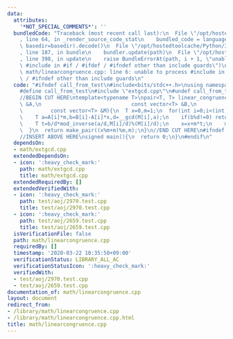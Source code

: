 ```yaml
---
data:
  attributes:
    '*NOT_SPECIAL_COMMENTS*': ''
  bundledCode: "Traceback (most recent call last):\n  File \"/opt/hostedtoolcache/Python/3.8.5/x64/lib/python3.8/site-packages/onlinejudge_verify/documentation/build.py\"\
    , line 64, in _render_source_code_stat\n    bundled_code = language.bundle(stat.path,\
    \ basedir=basedir).decode()\n  File \"/opt/hostedtoolcache/Python/3.8.5/x64/lib/python3.8/site-packages/onlinejudge_verify/languages/cplusplus.py\"\
    , line 187, in bundle\n    bundler.update(path)\n  File \"/opt/hostedtoolcache/Python/3.8.5/x64/lib/python3.8/site-packages/onlinejudge_verify/languages/cplusplus_bundle.py\"\
    , line 398, in update\n    raise BundleErrorAt(path, i + 1, \"unable to process\
    \ #include in #if / #ifdef / #ifndef other than include guards\")\nonlinejudge_verify.languages.cplusplus_bundle.BundleErrorAt:\
    \ math/linearcongruence.cpp: line 6: unable to process #include in #if / #ifdef\
    \ / #ifndef other than include guards\n"
  code: "#ifndef call_from_test\n#include<bits/stdc++.h>\nusing namespace std;\n\n\
    #define call_from_test\n#include \"extgcd.cpp\"\n#undef call_from_test\n\n#endif\n\
    //BEGIN CUT HERE\ntemplate<typename T>\npair<T, T> linear_congruence(const vector<T>\
    \ &A,\n                             const vector<T> &B,\n                    \
    \         const vector<T> &M){\n  T x=0,m=1;\n  for(int i=0;i<(int)A.size();i++){\n\
    \    T a=A[i]*m,b=B[i]-A[i]*x,d=__gcd(M[i],a);\n    if(b%d!=0) return make_pair(0,-1);\n\
    \    T t=b/d*mod_inverse(a/d,M[i]/d)%(M[i]/d);\n    x=x+m*t;\n    m*=M[i]/d;\n\
    \  }\n  return make_pair((x%m+m)%m,m);\n}\n//END CUT HERE\n#ifndef call_from_test\n\
    //INSERT ABOVE HERE\nsigned main(){\n  return 0;\n}\n#endif\n"
  dependsOn:
  - math/extgcd.cpp
  extendedDependsOn:
  - icon: ':heavy_check_mark:'
    path: math/extgcd.cpp
    title: math/extgcd.cpp
  extendedRequiredBy: []
  extendedVerifiedWith:
  - icon: ':heavy_check_mark:'
    path: test/aoj/2970.test.cpp
    title: test/aoj/2970.test.cpp
  - icon: ':heavy_check_mark:'
    path: test/aoj/2659.test.cpp
    title: test/aoj/2659.test.cpp
  isVerificationFile: false
  path: math/linearcongruence.cpp
  requiredBy: []
  timestamp: '2020-03-22 10:35:50+09:00'
  verificationStatus: LIBRARY_ALL_AC
  verificationStatusIcon: ':heavy_check_mark:'
  verifiedWith:
  - test/aoj/2970.test.cpp
  - test/aoj/2659.test.cpp
documentation_of: math/linearcongruence.cpp
layout: document
redirect_from:
- /library/math/linearcongruence.cpp
- /library/math/linearcongruence.cpp.html
title: math/linearcongruence.cpp
---
```

